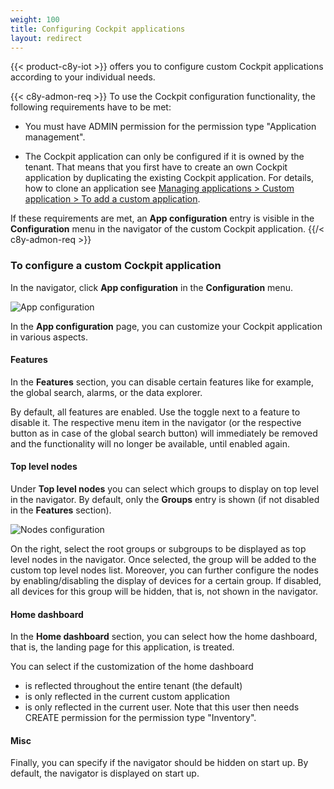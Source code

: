 ```yaml
---
weight: 100
title: Configuring Cockpit applications
layout: redirect
---
```


{{< product-c8y-iot >}} offers you to configure custom Cockpit applications according to your individual needs.

{{< c8y-admon-req >}}
To use the Cockpit configuration functionality, the following requirements have to be met:

* You must have ADMIN permission for the permission type "Application management".

* The Cockpit application can only be configured if it is owned by the tenant. That means that you first have to create an own Cockpit application by duplicating the existing Cockpit application. For details, how to clone an application see [Managing applications > Custom application > To add a custom application](/users-guide/administration/#adding-applications).

If these requirements are met, an **App configuration** entry is visible in the **Configuration** menu in the navigator of the custom Cockpit application.
{{/< c8y-admon-req >}}

### To configure a custom Cockpit application

In the navigator, click **App configuration** in the **Configuration** menu.

![App configuration](/images/users-guide/cockpit/cockpit-app-configuration.png)

In the **App configuration** page, you can customize your Cockpit application in various aspects.

#### Features

In the **Features** section, you can disable certain features like for example, the global search, alarms, or the data explorer.

By default, all features are enabled. Use the toggle next to a feature to disable it. The respective menu item in the navigator (or the respective button as in case of the global search button) will immediately be removed and the functionality will no longer be available, until enabled again.

#### Top level nodes

Under **Top level nodes** you can select which groups to display on top level in the navigator. By default, only the **Groups** entry is shown (if not disabled in the **Features** section).

![Nodes configuration](/images/users-guide/cockpit/cockpit-configuration-nodes.png)

On the right, select the root groups or subgroups to be displayed as top level nodes in the navigator. Once selected, the group will be added to the custom top level nodes list. Moreover, you can further configure the nodes by enabling/disabling the display of devices for a certain group. If disabled, all devices for this group will be hidden, that is, not shown in the navigator.

#### Home dashboard

In the **Home dashboard** section, you can select how the home dashboard, that is, the landing page for this application, is treated.

You can select if the customization of the home dashboard
* is reflected throughout the entire tenant (the default)
* is only reflected in the current custom application
* is only reflected in the current user. Note that this user then needs CREATE permission for the permission type "Inventory".

#### Misc

Finally, you can specify if the navigator should be hidden on start up. By default, the navigator is displayed on start up.
